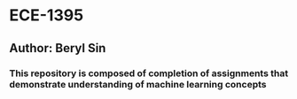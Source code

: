 # ECE-1395
## Author: Beryl Sin
### This repository is composed of completion of assignments that demonstrate understanding of machine learning concepts
